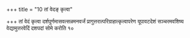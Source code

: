 +++
title = "10 तां वेदङ् कृत्वा"

+++
तां वेदं कृत्वा दर्शपूर्णमासवत्सन्नमनवर्जं प्रागुत्तरात्परिग्राहात्कृत्वापरेण यूपावटदेशं सञ्चरमवशिष्य वेद्यामुत्तरवेदिं दशपदां सोमे करोति १०